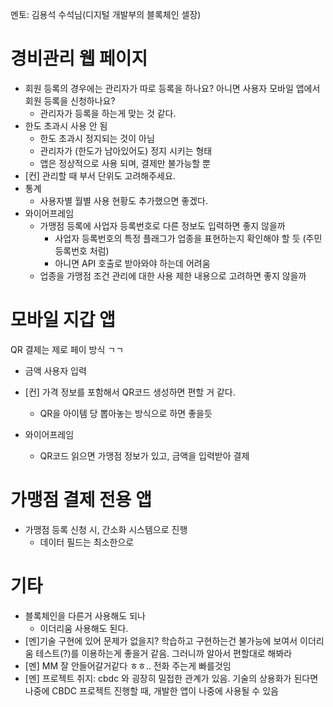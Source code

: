 멘토: 김용석 수석님(디지털 개발부의 블록체인 셀장)

# 경비관리 웹 페이지

- 회원 등록의 경우에는 관리자가 따로 등록을 하나요? 아니면 사용자 모바일 앱에서 회원 등록을 신청하나요?
    - 관리자가 등록을 하는게 맞는 것 같다.
- 한도 초과시 사용 안 됨
    - 한도 초과시 정지되는 것이 아님
    - 관리자가 (한도가 남아있어도) 정지 시키는 형태
    - 앱은 정상적으로 사용 되며, 결제만 불가능할 뿐
- [컨] 관리할 때 부서 단위도 고려해주세요.
- 통계
    - 사용자별 월별 사용 현황도 추가했으면 좋겠다.
- 와이어프레임
    - 가맹점 등록에 사업자 등록번호로 다른 정보도 입력하면 좋지 않을까
        - 사업자 등록번호의 특정 플래그가 업종을 표현하는지 확인해야 할 듯 (주민등록번호 처럼)
        - 아니면 API 호출로 받아와야 하는데 어려움
    - 업종을 가맹점 조건 관리에 대한 사용 제한 내용으로 고려하면 좋지 않을까

# 모바일 지갑 앱

QR 결제는 제로 페이 방식 ㄱㄱ

- 금액 사용자 입력
- [컨] 가격 정보를 포함해서 QR코드 생성하면 편할 거 같다.
    - QR을 아이템 당 뽑아놓는 방식으로 하면 좋을듯

- 와이어프레임
    - QR코드 읽으면 가맹점 정보가 있고, 금액을 입력받아 결제

# 가맹점 결제 전용 앱

- 가맹점 등록 신청 시, 간소화 시스템으로 진행
    - 데이터 필드는 최소한으로

# 기타

- 블록체인을 다른거 사용해도 되나
    - 이더리움 사용해도 된다.
- [멘]기술 구현에 있어 문제가 없을지? 학습하고 구현하는건 불가능에 보여서 이더리움 테스트(?)를 이용하는게 좋을거 같음. 그러니까 알아서 편할대로 해봐라
- [멘] MM 잘 안들어갈거같다 ㅎㅎ.. 전화 주는게 빠를것임
- [멘] 프로젝트 취지: cbdc 와 굉장히 밀접한 관계가 있음. 기술의 상용화가 된다면 나중에 CBDC 프로젝트 진행할 때, 개발한 앱이 나중에 사용될 수 있음
